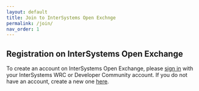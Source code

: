 ```yaml
---
layout: default
title: Join to InterSystems Open Exchnge
permalink: /join/
nav_order: 1
---
```


## Registration on InterSystems Open Exchange

To create an account on InterSystems Open Exchange, please [sign in](https://login.intersystems.com/login/SSO.UI.Login.cls?referrer=https%3A//community.intersystems.com/) with your InterSystems WRC or Developer Community account. 
If you do not have an account, create a new one [here](https://login.intersystems.com/login/SSO.UI.Register.cls?referrer=https%3A//community.intersystems.com/).
